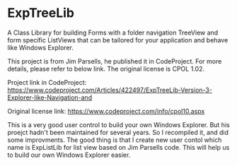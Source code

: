 # ExpTreeLib
A Class Library for building Forms with a folder navigation TreeView and form specific ListViews that can be tailored for your application and behave like Windows Explorer.

This project is from Jim Parsells, he published it in CodeProject.
For more details, please refer to below link.
The original license is CPOL 1.02.

Project link in CodeProject:
https://www.codeproject.com/Articles/422497/ExpTreeLib-Version-3-Explorer-like-Navigation-and

Original license link:
https://www.codeproject.com/info/cpol10.aspx

This is a very good user control to build your own Windows Explorer. But his proejct hadn't been maintained for several years. So I recompiled it, and did some improvments. The good thing is that I create new user contol which name is ExpListLib for list view based on Jim Parsells code. This will help us to build our own Windows Explorer easier.

